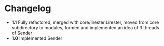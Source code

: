# Changelog

* **1.1** Fully refactored, merged with core/lirester.Lirester, moved from core subdirectory to modules, formed and implemented an idea of 3 threads of Sender
* **1.0** Implemented Sender